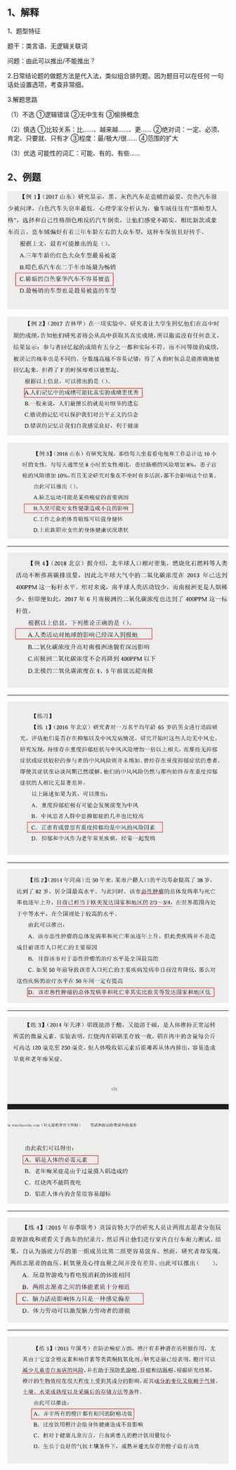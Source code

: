 ## 1、解释

1、题型特征

题干：类言语、无逻辑关联词  

问题：由此可以推出/不能推出？

2.日常结论题的做题方法是代入法，类似组合排列题。因为题目可以在任何 一句话处设置选项，考查非常细。

3.解题思路  

（1）不选  ①逻辑错误  ②无中生有  ③偷换概念  

（2）慎选  ①比较关系：比……、越来越……、更……  ②绝对词：一定、必须、肯定、只要就、只有才  ③程度：最/极大/很……  ④范围的扩大  

（3）优选  可能性的词汇：可能、有的、有些……

## 2、例题

![image-20250312135246848](./assets/image-20250312135246848.png)

![image-20250312135926813](./assets/image-20250312135926813.png)

![image-20250312140011801](./assets/image-20250312140011801.png)

---

![image-20250312140133499](./assets/image-20250312140133499.png)

---

![image-20250312140320756](./assets/image-20250312140320756.png)

---

![image-20250312140531703](./assets/image-20250312140531703.png)

---

![image-20250312140647277](./assets/image-20250312140647277.png)

---

![image-20250312140830947](./assets/image-20250312140830947.png)

---

![image-20250312141116235](./assets/image-20250312141116235.png)